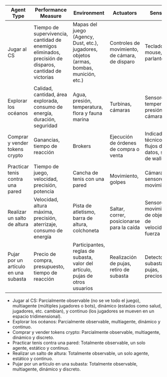 
| Agent Type                           | Performance Measure                                                                                             | Environment                                                                              | Actuators                                      | Sensors                                                  |
| ------------------------------------ | --------------------------------------------------------------------------------------------------------------- | ---------------------------------------------------------------------------------------- | ---------------------------------------------- | -------------------------------------------------------- |
| Jugar al CS                          | Tiempo de supervivencia,<br>cantidad de enemigos eliminados,<br>precisión de disparos,<br>cantidad de victorias | Mapas del juego (Agency, Dust, etc.), jugadores, objetos (armas, bombas, munición, etc.) | Controles de movimiento, de cámara, de disparo | Teclado, mouse, parlantes                                |
| Explorar los océanos                 | Calidad, cantidad, área explorada, consumo de energía, duración, seguridad                                      | Agua, presión, temperatura, flora y fauna marina                                         | Turbinas, cámaras                              | Sensores de temperatura, presión, cámaras                |
| Comprar y vender tokens crypto       | Ganancias, tiempo de reacción                                                                                   | Brokers                                                                                  | Ejecución de órdenes de compra o venta         | Indicadores técnicos, flujos de datos, saldo de wallet   |
| Practicar tenis contra una pared     | Tiempo de juego, velocidad, precisión, potencia                                                                 | Cancha de tenis con una pared                                                            | Movimiento, golpes                             | Cámara, sensores de movimiento                           |
| Realizar un salto de altura          | Velocidad, altura máxima, precisión, aterrizaje, consumo de energía                                             | Pista de atletismo, barra de altura, colchoneta                                          | Saltar, correr, posicionarse para la caída     | Sensores de movimiento, de objetos, de velocidad, fuerza |
| Pujar por un artículo en una subasta | Precio de compra, presupuesto, tiempo de reacción                                                               | Participantes, reglas de subasta, valor del artículo, pujas de otros usuarios            | Realización de pujas, retiro de subasta        | Detector de subastas, pujas, precios                     |
- Jugar al CS: Parcialmente observable (no se ve todo el juego), multiagente (múltiples jugadores o bots), dinámico (estados como salud, jugadores, etc. cambian), y continuo (los jugadores se mueven en un espacio tridimensional).
- Explorar los océanos: Parcialmente observable, multiagente, dinámico y continuo.
- Comprar y vender tokens crypto: Parcialmente observable, multiagente, dinámico y discreto.
- Practicar tenis contra una pared: Totalmente observable, un solo agente, estático y continuo.
- Realizar un salto de altura: Totalmente observable, un solo agente, estático y continuo.
- Pujar por un artículo en una subasta: Totalmente observable, multiagente, dinámico y discreto.